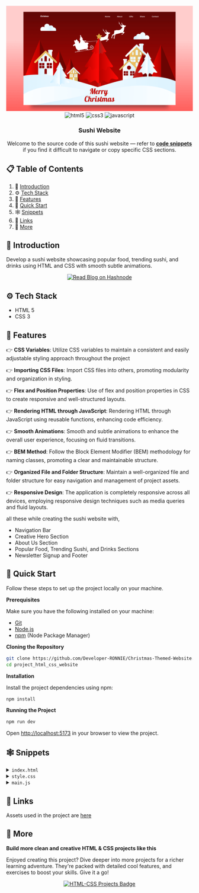 <div align="center">
  <br />
    <a href="" target="_blank">
      <img src="/assets/img/preview.png" alt="Project Banner">
    </a>
  <br />

  <div>
    <img src="https://img.shields.io/badge/-HTML_5-E34F26?style=for-the-badge&logoColor=white&logo=html5" alt="html5" />
    <img src="https://img.shields.io/badge/CSS3-1572B6?style=for-the-badge&logoColor=white&logo=css3" alt="css3" />
    <img src="https://img.shields.io/badge/JavaScript-F7DF1E?style=for-the-badge&logo=javascript&logoColor=white" alt="javascript" />


  </div>

  <h3 align="center">Sushi Website</h3>
    <div align="center">
     Welcome to the source code of this sushi website — refer to <a href="#snippets" ><b>code snippets</b></a> if you find it difficult to navigate or copy specific CSS sections.
     </div>

</div>

## 📋 <a name="table">Table of Contents</a>

1. 🤖 [Introduction](#introduction)
2. ⚙️ [Tech Stack](#tech-stack)
3. 🔋 [Features](#features)
4. 🤸 [Quick Start](#quick-start)
5. 🕸️ [Snippets](#snippets)
6. 🔗 [Links](#links)
7. 🚀 [More](#more)

## <a name="introduction">🤖 Introduction</a>

Develop a sushi website showcasing popular food, trending sushi, and drinks using HTML and CSS with smooth subtle animations. 

<p align="center">
  <a href="https://developer-ronnie.hashnode.dev" target="_blank">
    <img src="https://img.shields.io/badge/Read%20My%20Blog-Hashnode-blueviolet?style=for-the-badge&logo=internet-explorer&logoColor=white" alt="Read Blog on Hashnode"/>
  </a>
</p>


## <a name="tech-stack">⚙️ Tech Stack</a>

- HTML 5
- CSS 3

## <a name="features">🔋 Features</a>

👉 **CSS Variables**: Utilize CSS variables to maintain a consistent and easily adjustable styling approach throughout the project

👉 **Importing CSS Files**: Import CSS files into others, promoting modularity and organization in styling.

👉 **Flex and Position Properties**: Use of flex and position properties in CSS to create responsive and well-structured layouts.

👉 **Rendering HTML through JavaScript**: Rendering HTML through JavaScript using reusable functions, enhancing code efficiency.

👉 **Smooth Animations**: Smooth and subtle animations to enhance the overall user experience, focusing on fluid transitions.

👉 **BEM Method**: Follow the Block Element Modifier (BEM) methodology for naming classes, promoting a clear and maintainable structure.

👉 **Organized File and Folder Structure**: Maintain a well-organized file and folder structure for easy navigation and management of project assets.

👉 **Responsive Design**: The application is completely responsive across all devices, employing responsive design techniques such as media queries and fluid layouts.

all these while creating the sushi website with,
* Navigation Bar
* Creative Hero Section
* About Us Section
* Popular Food, Trending Sushi, and Drinks Sections
* Newsletter Signup and Footer

## <a name="quick-start">🤸 Quick Start</a>

Follow these steps to set up the project locally on your machine.

**Prerequisites**

Make sure you have the following installed on your machine:

- [Git](https://git-scm.com/)
- [Node.js](https://nodejs.org/en)
- [npm](https://www.npmjs.com/) (Node Package Manager)

**Cloning the Repository**

```bash
git clone https://github.com/Developer-RONNIE/Christmas-Themed-Website.git
cd project_html_css_website
```

**Installation**

Install the project dependencies using npm:

```bash
npm install
```

**Running the Project**

```bash
npm run dev
```

Open [http://localhost:5173](http://localhost:5173) in your browser to view the project.

## <a name="snippets">🕸️ Snippets</a>

<details>
<summary><code>index.html</code></summary>

```html 

```
</details>

<details>
<summary><code>style.css</code></summary>

```css

```
</details>

<details>
<summary><code>main.js</code></summary>

```javascript

```
</details>



## <a name="links">🔗 Links</a>

Assets used in the project are [here](/assets/)

## <a name="more">🚀 More</a>

**Build more clean and creative HTML & CSS projects like this**

Enjoyed creating this project? Dive deeper into more projects for a richer learning adventure. They're packed with detailed cool features, and exercises to boost your skills. Give it a go!


<p align="center">
  <a href="https://github.com/Developer-RONNIE/">
    <img src="https://img.shields.io/badge/HTML--CSS-Projects-black?style=for-the-badge&logo=github&logoColor=white" alt="HTML-CSS Projects Badge" />
  </a>
</p>


